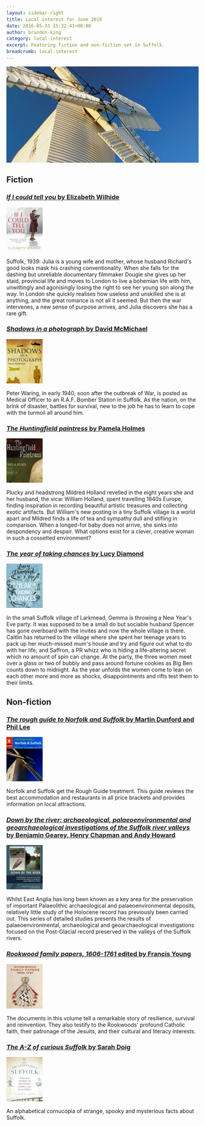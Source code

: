 ```yaml
---
layout: sidebar-right
title: Local interest for June 2016
date: 2016-05-31 15:32:41+00:00
author: brandon-king
category: local-interest
excerpt: Featuring fiction and non-fiction set in Suffolk.
breadcrumb: local-interest
---
```

![The rough guide to Norfolk and Suffolk](/images/featured/featured-the-rough-guide-to-norfolk-and-suffolk.jpg)

<h2>Fiction</h2>

<section class="cf">

<h3><a href="https://suffolk.spydus.co.uk/cgi-bin/spydus.exe/ENQ/OPAC/BIBENQ/5123258?QRY=CTIBIB%3C%20IRN(19967110)&amp;QRYTEXT=If%20I%20could%20tell%20you"><cite>If I could tell you</cite> by Elizabeth Wilhide</a></h3>

<a href="https://suffolk.spydus.co.uk/cgi-bin/spydus.exe/ENQ/OPAC/BIBENQ/5123258?QRY=CTIBIB%3C%20IRN(19967110)&amp;QRYTEXT=If%20I%20could%20tell%20you"><img src="/images/article/if-i-could-tell-you.jpg" class="fl mr3 mb3" alt="If I could tell you by Elizabeth Wilhide" /></a>

<p class="mt0">Suffolk, 1939: Julia is a young wife and mother, whose husband Richard's good looks mask his crashing conventionality. When she falls for the dashing but unreliable documentary filmmaker Dougie she gives up her staid, provincial life and moves to London to live a bohemian life with him, unwittingly and agonisingly losing the right to see her young son along the way. In London she quickly realises how useless and unskilled she is at anything, and the great romance is not all it seemed. But then the war intervenes, a new sense of purpose arrives, and Julia discovers she has a rare gift.</p>

</section>

<section class="cf">

<h3><a href="https://suffolk.spydus.co.uk/cgi-bin/spydus.exe/ENQ/OPAC/BIBENQ/5125790?QRY=CTIBIB%3C%20IRN(63526410)&amp;QRYTEXT=Shadows%20in%20a%20Photograph"><cite>Shadows in a photograph</cite> by David McMichael</a></h3>

<a href="https://suffolk.spydus.co.uk/cgi-bin/spydus.exe/ENQ/OPAC/BIBENQ/5125790?QRY=CTIBIB%3C%20IRN(63526410)&amp;QRYTEXT=Shadows%20in%20a%20Photograph"><img class="{% include /c/img-float-left.html %}" src="/images/article/shadows-in-a-photograph.jpg" alt="Shadows in a photograph by David McMichael" /></a>

<p class="mt0">Peter Waring, in early 1940, soon after the outbreak of War, is posted as Medical Officer to an R.A.F. Bomber Station in Suffolk. As the nation, on the brink of disaster, battles for survival, new to the job he has to learn to cope with the turmoil all around him.</p>

</section>

<section class="cf">

<h3><a href="https://suffolk.spydus.co.uk/cgi-bin/spydus.exe/ENQ/OPAC/BIBENQ/5129093?QRY=CTIBIB%3C%20IRN(60852985)&amp;QRYTEXT=The%20Huntingfield%20paintress"><cite>The Huntingfield paintress</cite> by Pamela Holmes</a></h3>

<a href="https://suffolk.spydus.co.uk/cgi-bin/spydus.exe/ENQ/OPAC/BIBENQ/5129093?QRY=CTIBIB%3C%20IRN(60852985)&amp;QRYTEXT=The%20Huntingfield%20paintress"><img class="{% include /c/img-float-left.html %}" src="/images/article/the-huntingfield-paintress.jpg" alt="The Huntingfield paintress by Pamela Holmes" /></a>

<p class="mt0">Plucky and headstrong Mildred Holland revelled in the eight years she and her husband, the vicar William Holland, spent travelling 1840s Europe, finding inspiration in recording beautiful artistic treasures and collecting exotic artifacts. But William's new posting in a tiny Suffolk village is a world apart and Mildred finds a life of tea and sympathy dull and stifling in comparison. When a longed-for baby does not arrive, she sinks into despondency and despair. What options exist for a clever, creative woman in such a cossetted environment?</p>

</section>

<section class="cf">

<h3><a href="https://suffolk.spydus.co.uk/cgi-bin/spydus.exe/ENQ/OPAC/BIBENQ/5134363?QRY=CTIBIB%3C%20IRN(44256825)&amp;QRYTEXT=The%20year%20of%20taking%20chances"><cite>The year of taking chances</cite> by Lucy Diamond</a></h3>

<a href="https://suffolk.spydus.co.uk/cgi-bin/spydus.exe/ENQ/OPAC/BIBENQ/5134363?QRY=CTIBIB%3C%20IRN(44256825)&amp;QRYTEXT=The%20year%20of%20taking%20chances"><img class="{% include /c/img-float-left.html %}" src="/images/article/the-year-of-taking-chances.jpg" alt="The year of taking chances by Lucy Diamond" /></a>

<p class="mt0">In the small Suffolk village of Larkmead, Gemma is throwing a New Year's Eve party. It was supposed to be a small do but sociable husband Spencer has gone overboard with the invites and now the whole village is there. Caitlin has returned to the village where she spent her teenage years to pack up her much-missed mum's house and try and figure out what to do with her life; and Saffron, a PR whizz who is hiding a life-altering secret which no amount of spin can change. At the party, the three women meet over a glass or two of bubbly and pass around fortune cookies as Big Ben counts down to midnight. As the year unfolds the women come to lean on each other more and more as shocks, disappointments and rifts test them to their limits.</p>

</section>

<h2>Non-fiction</h2>

<section class="cf">

<h3><a href="https://suffolk.spydus.co.uk/cgi-bin/spydus.exe/ENQ/OPAC/BIBENQ/5112217?QRY=CTIBIB%3C%20IRN(1342223)&amp;QRYTEXT=The%20rough%20guide%20to%20Norfolk%20%26%20Suffolk"><cite>The rough guide to Norfolk and Suffolk</cite> by Martin Dunford and Phil Lee</a></h3>

<a href="https://suffolk.spydus.co.uk/cgi-bin/spydus.exe/ENQ/OPAC/BIBENQ/5112217?QRY=CTIBIB%3C%20IRN(1342223)&amp;QRYTEXT=The%20rough%20guide%20to%20Norfolk%20%26%20Suffolk"><img class="{% include /c/img-float-left.html %}" src="/images/article/the-rough-guide-to-norfolk-and-suffolk.jpg" alt="The rough guide to Norfolk and Suffolk by Martin Dunford and Phil Lee" /></a>

<p class="mt0">Norfolk and Suffolk get the Rough Guide treatment. This guide reviews the best accommodation and restaurants in all price brackets and provides information on local attractions.</p>

</section>

<section class="cf">

<h3><a href="https://suffolk.spydus.co.uk/cgi-bin/spydus.exe/ENQ/OPAC/BIBENQ/5115085?QRY=CTIBIB%3C%20IRN(58712850)&amp;QRYTEXT=Down%20by%20the%20river%20%3A%20archaeological%2C%20palaeoenvironmental%20and%20geoarchaeological%20investigations%20of%20the%20Suffolk%20river%20valleys"><cite>Down by the river: archaeological, palaeoenvironmental and geoarchaeological investigations of the Suffolk river valleys</cite> by Benjamin Gearey, Henry Chapman and Andy Howard</a></h3>

<a href="https://suffolk.spydus.co.uk/cgi-bin/spydus.exe/ENQ/OPAC/BIBENQ/5115085?QRY=CTIBIB%3C%20IRN(58712850)&amp;QRYTEXT=Down%20by%20the%20river%20%3A%20archaeological%2C%20palaeoenvironmental%20and%20geoarchaeological%20investigations%20of%20the%20Suffolk%20river%20valleys"><img class="{% include /c/img-float-left.html %}" src="/images/article/down-by-the-river.jpg" alt="Down by the river: archaeological, palaeoenvironmental and geoarchaeological investigations of the Suffolk river valleys by Benjamin Gearey, Henry Chapman and Andy Howard" /></a>

<p class="mt0">Whilst East Anglia has long been known as a key area for the preservation of important Palaeolithic archaeological and palaeoenvironmental deposits, relatively little study of the Holocene record has previously been carried out. This series of detailed studies presents the results of palaeoenvironmental, archaeological and geoarchaeological investigations focused on the Post-Glacial record preserved in the valleys of the Suffolk rivers.</p>

</section>

<section class="cf">

<h3><a href="https://suffolk.spydus.co.uk/cgi-bin/spydus.exe/ENQ/OPAC/BIBENQ/5116639?QRY=CTIBIB%3C%20IRN(64432227)&amp;QRYTEXT=Rookwood%20family%20papers%2C%201606-1761"><cite>Rookwood family papers, 1606-1761</cite> edited by Francis Young</a></h3>

<a href="https://suffolk.spydus.co.uk/cgi-bin/spydus.exe/ENQ/OPAC/BIBENQ/5116639?QRY=CTIBIB%3C%20IRN(64432227)&amp;QRYTEXT=Rookwood%20family%20papers%2C%201606-1761"><img class="{% include /c/img-float-left.html %}" src="/images/article/rookwood-family-papers-1606-1761.jpg" alt="Rookwood family papers, 1606-1761 edited by Francis Young" /></a>

<p class="mt0">The documents in this volume tell a remarkable story of resilience, survival and reinvention. They also testify to the Rookwoods' profound Catholic faith, their patronage of the Jesuits, and their cultural and literacy interests.</p>

</section>

<section class="cf">

<h3><a href="https://suffolk.spydus.co.uk/cgi-bin/spydus.exe/ENQ/OPAC/BIBENQ/5120708?QRY=CTIBIB%3C%20IRN(62542432)&amp;QRYTEXT=The%20A-Z%20of%20curious%20Suffolk"><cite>The A-Z of curious Suffolk</cite> by Sarah Doig</a></h3>

<a href="https://suffolk.spydus.co.uk/cgi-bin/spydus.exe/ENQ/OPAC/BIBENQ/5120708?QRY=CTIBIB%3C%20IRN(62542432)&amp;QRYTEXT=The%20A-Z%20of%20curious%20Suffolk"><img class="{% include /c/img-float-left.html %}" src="/images/article/the-a-z-of-curious-suffolk.jpg" alt="The A-Z of curious Suffolk by Sarah Doig" /></a>

<p class="mt0">An alphabetical cornucopia of strange, spooky and mysterious facts about Suffolk.</p>

</section>
